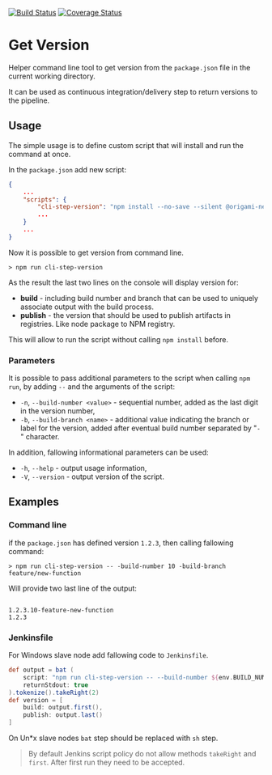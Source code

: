[![Build Status](https://travis-ci.org/origami-network/node-cli-step-version.svg?branch=master)](https://travis-ci.org/origami-network/node-cli-step-version)
[![Coverage Status](https://coveralls.io/repos/github/origami-network/node-cli-step-version/badge.svg?branch=master)](https://coveralls.io/github/origami-network/node-cli-step-version?branch=master)

Get Version
==

Helper command line tool to get version from the `package.json` file in the current working directory.

It can be used as continuous integration/delivery step to return versions to the pipeline.


## Usage

The simple usage is to define custom script that will install and run the command at once.

In the `package.json` add new script:

```json
{
    ...
    "scripts": {
        "cli-step-version": "npm install --no-save --silent @origami-network/cli-step-version && cli-step-version"
        ...
    }
    ...
}
```

Now it is possible to get version from command line.

```shell
> npm run cli-step-version
```

As the result the last two lines on the console will display version for:

 * **build** - including build number and branch that can be used to uniquely associate output with the build process. 
 * **publish** - the version that should be used to publish artifacts in registries. Like node package to NPM registry. 

This will allow to run the script without calling `npm install` before.


### Parameters

It is possible to pass additional parameters to the script when calling `npm run`, by adding `--` and the arguments of the script:

 * `-n`, `--build-number <value>` - sequential number, added as the last digit in the version number,
 * `-b`, `--build-branch <name>` - additional value indicating the branch or label for the version, added after eventual build number separated by "`-`" character.

In addition, fallowing informational parameters can be used:

 * `-h`, `--help` - output usage information,
 * `-V`, `--version` - output version of the script.


## Examples

### Command line

if the `package.json` has defined version `1.2.3`, then calling fallowing command:

```shell
> npm run cli-step-version -- -build-number 10 -build-branch feature/new-function
```

Will provide two last line of the output:

```

1.2.3.10-feature-new-function
1.2.3
```


### Jenkinsfile

For Windows slave node add fallowing code to `Jenkinsfile`.

```groovy
def output = bat (
    script: "npm run cli-step-version -- --build-number ${env.BUILD_NUMBER} --build-branch ${env.BRANCH_NAME}",
    returnStdout: true
).tokenize().takeRight(2)
def version = [
    build: output.first(),
    publish: output.last()
]
```

On Un*x slave nodes `bat` step should be replaced with `sh` step.

> By default Jenkins script policy do not allow methods `takeRight` and `first`. After first run they need to be accepted.
